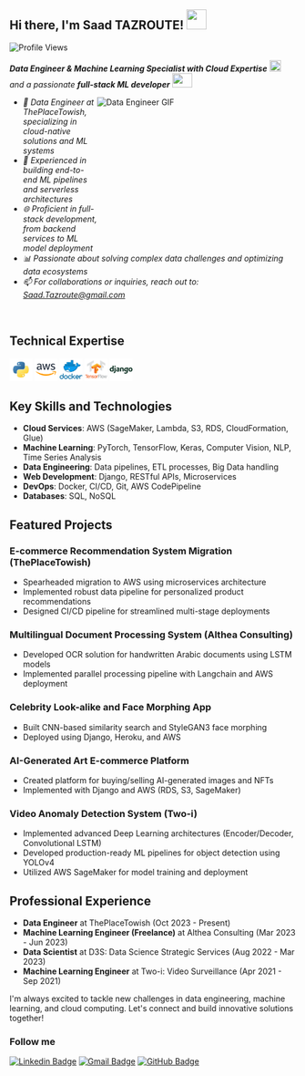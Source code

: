 ## Hi there, I'm Saad TAZROUTE! <img src="https://raw.githubusercontent.com/TheDudeThatCode/TheDudeThatCode/master/Assets/Hi.gif" width=35 height=35> 

![Profile Views](https://komarev.com/ghpvc/?username=saadtazroute&style=flat-square)

<p>
  <em>
     <b>Data Engineer & Machine Learning Specialist with Cloud Expertise</b> <img src="https://raw.githubusercontent.com/TheDudeThatCode/TheDudeThatCode/master/Assets/Medal.gif" width=20 height=20> and a passionate <b>full-stack ML developer</b> <img src="https://raw.githubusercontent.com/TheDudeThatCode/TheDudeThatCode/master/Assets/Developer.gif" width=35 height=25>
  </em>
</p>

<img align="right" alt="Data Engineer GIF" height=250 width=350 src="https://magiccopy.xyz/assets/images/hadder.gif" />

<em>

- 💼 Data Engineer at ThePlaceTowish, specializing in cloud-native solutions and ML systems
- 🚀 Experienced in building end-to-end ML pipelines and serverless architectures
- 🌐 Proficient in full-stack development, from backend services to ML model deployment
- 📊 Passionate about solving complex data challenges and optimizing data ecosystems
- 📫 For collaborations or inquiries, reach out to: Saad.Tazroute@gmail.com 

<br/>
</em>

## Technical Expertise

<code><img height="40" src="https://raw.githubusercontent.com/github/explore/80688e429a7d4ef2fca1e82350fe8e3517d3494d/topics/python/python.png" title="Python"></code>
<code><img height="40" src="https://raw.githubusercontent.com/github/explore/80688e429a7d4ef2fca1e82350fe8e3517d3494d/topics/aws/aws.png" title="AWS"></code>
<code><img height="40" src="https://raw.githubusercontent.com/github/explore/80688e429a7d4ef2fca1e82350fe8e3517d3494d/topics/docker/docker.png" title="Docker"></code>
<code><img height="40" src="https://raw.githubusercontent.com/github/explore/80688e429a7d4ef2fca1e82350fe8e3517d3494d/topics/tensorflow/tensorflow.png" title="TensorFlow"></code>
<code><img height="40" src="https://raw.githubusercontent.com/github/explore/80688e429a7d4ef2fca1e82350fe8e3517d3494d/topics/django/django.png" title="Django"></code>

## Key Skills and Technologies

- **Cloud Services**: AWS (SageMaker, Lambda, S3, RDS, CloudFormation, Glue)
- **Machine Learning**: PyTorch, TensorFlow, Keras, Computer Vision, NLP, Time Series Analysis
- **Data Engineering**: Data pipelines, ETL processes, Big Data handling
- **Web Development**: Django, RESTful APIs, Microservices
- **DevOps**: Docker, CI/CD, Git, AWS CodePipeline
- **Databases**: SQL, NoSQL

## Featured Projects

### E-commerce Recommendation System Migration (ThePlaceTowish)
- Spearheaded migration to AWS using microservices architecture
- Implemented robust data pipeline for personalized product recommendations
- Designed CI/CD pipeline for streamlined multi-stage deployments

### Multilingual Document Processing System (Althea Consulting)
- Developed OCR solution for handwritten Arabic documents using LSTM models
- Implemented parallel processing pipeline with Langchain and AWS deployment

### Celebrity Look-alike and Face Morphing App
- Built CNN-based similarity search and StyleGAN3 face morphing
- Deployed using Django, Heroku, and AWS

### AI-Generated Art E-commerce Platform
- Created platform for buying/selling AI-generated images and NFTs
- Implemented with Django and AWS (RDS, S3, SageMaker)

### Video Anomaly Detection System (Two-i)
- Implemented advanced Deep Learning architectures (Encoder/Decoder, Convolutional LSTM)
- Developed production-ready ML pipelines for object detection using YOLOv4
- Utilized AWS SageMaker for model training and deployment

## Professional Experience

- **Data Engineer** at ThePlaceTowish (Oct 2023 - Present)
- **Machine Learning Engineer (Freelance)** at Althea Consulting (Mar 2023 - Jun 2023)
- **Data Scientist** at D3S: Data Science Strategic Services (Aug 2022 - Mar 2023)
- **Machine Learning Engineer** at Two-i: Video Surveillance (Apr 2021 - Sep 2021)

I'm always excited to tackle new challenges in data engineering, machine learning, and cloud computing. Let's connect and build innovative solutions together!

### Follow me

[![Linkedin Badge](https://img.shields.io/badge/-SaadTAZROUTE-blue?style=flat-circle&logo=Linkedin&logoColor=white&link=https://www.linkedin.com/in/saadtazroute/)](https://www.linkedin.com/in/saadtazroute/)  [![Gmail Badge](https://img.shields.io/badge/-SaadTazroute-d54b3d?style=flat-circle&labelColor=d54b3d&logo=gmail&logoColor=white&link=mailto:SaadTAZROUTE@gmail.com)](mailto:SaadTAZROUTE@gmail.com) [![GitHub Badge](https://img.shields.io/badge/-@SaadTAZROUTE-24292e?style=flat-circle&labelColor=24292e&logo=github&logoColor=white&link=https://github.com/SaadTazroute)](https://github.com/SaadTazroute)
